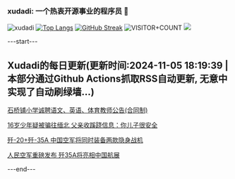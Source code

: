 ### xudadi: 一个热衷开源事业的程序员 👋

![xudadi](https://github-readme-stats-git-masterorgs-github-readme-stats-team.vercel.app/api?username=xudadi)
[![Top Langs](https://github-readme-stats.vercel.app/api/top-langs/?username=xudadi)](https://github.com/anuraghazra/github-readme-stats)
[![GitHub Streak](https://streak-stats.demolab.com?user=xudadi&locale=zh_Hans)](https://git.io/streak-stats)
![VISITOR+COUNT](https://komarev.com/ghpvc/?username=xudadi&label=VISITOR+COUNT)
![](https://raw.githubusercontent.com/xudadi/xudadi/main/assets/github-contribution-grid-snake.svg)


---start---

## Xudadi的每日更新(更新时间:2024-11-05 18:19:39 | 本部分通过Github Actions抓取RSS自动更新, 无意中实现了自动刷绿墙...)

[石桥铺小学诚聘语文、英语、体育教师公告(合同制)](https://www.gongkaoleida.com/article/2182534)

[16岁少年疑被骗往缅北 父亲收蹊跷信息：你儿子很安全](https://m.163.com/news/article/JG6GBBJJ051492T3.html)

[歼-20+歼-35A 中国空军将同时装备两款隐身战机](https://m.163.com/news/article/JG7J0SLH0001899O.html)

[人民空军重磅发布 歼35A将亮相中国航展](https://m.163.com/news/article/JG7IMK3J0001899O.html)

---end---
